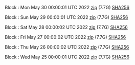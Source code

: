Block [](https://insight.dash.org/insight/block/): Mon May 30 00:00:01 UTC 2022 [zip](https://dash-bootstrap.ams3.digitaloceanspaces.com/mainnet/2022-05-30/bootstrap.dat.zip) (7.7G) [SHA256](https://dash-bootstrap.ams3.digitaloceanspaces.com/mainnet/2022-05-30/sha256.txt)

Block [](https://insight.dash.org/insight/block/): Sun May 29 00:00:01 UTC 2022 [zip](https://dash-bootstrap.ams3.digitaloceanspaces.com/mainnet/2022-05-29/bootstrap.dat.zip) (7.7G) [SHA256](https://dash-bootstrap.ams3.digitaloceanspaces.com/mainnet/2022-05-29/sha256.txt)

Block [](https://insight.dash.org/insight/block/): Sat May 28 00:00:02 UTC 2022 [zip](https://dash-bootstrap.ams3.digitaloceanspaces.com/mainnet/2022-05-28/bootstrap.dat.zip) (7.7G) [SHA256](https://dash-bootstrap.ams3.digitaloceanspaces.com/mainnet/2022-05-28/sha256.txt)

Block [](https://insight.dash.org/insight/block/): Fri May 27 00:00:02 UTC 2022 [zip](https://dash-bootstrap.ams3.digitaloceanspaces.com/mainnet/2022-05-27/bootstrap.dat.zip) (7.7G) [SHA256](https://dash-bootstrap.ams3.digitaloceanspaces.com/mainnet/2022-05-27/sha256.txt)

Block [](https://insight.dash.org/insight/block/): Thu May 26 00:00:02 UTC 2022 [zip](https://dash-bootstrap.ams3.digitaloceanspaces.com/mainnet/2022-05-26/bootstrap.dat.zip) (7.7G) [SHA256](https://dash-bootstrap.ams3.digitaloceanspaces.com/mainnet/2022-05-26/sha256.txt)

Block [](https://insight.dash.org/insight/block/): Wed May 25 00:00:01 UTC 2022 [zip](https://dash-bootstrap.ams3.digitaloceanspaces.com/mainnet/2022-05-25/bootstrap.dat.zip) (7.7G) [SHA256](https://dash-bootstrap.ams3.digitaloceanspaces.com/mainnet/2022-05-25/sha256.txt)
